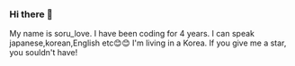 ### Hi there 👋
My name is soru_love.
I have been coding for 4 years.
I can speak japanese,korean,English etc😊😊
I'm living in a Korea.
If you give me a star, you souldn't have!
